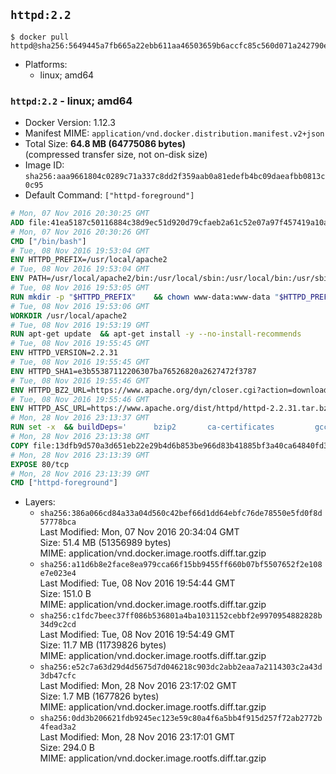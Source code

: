 ## `httpd:2.2`

```console
$ docker pull httpd@sha256:5649445a7fb665a22ebb611aa46503659b6accfc85c560d071a242790e5b6dd6
```

-	Platforms:
	-	linux; amd64

### `httpd:2.2` - linux; amd64

-	Docker Version: 1.12.3
-	Manifest MIME: `application/vnd.docker.distribution.manifest.v2+json`
-	Total Size: **64.8 MB (64775086 bytes)**  
	(compressed transfer size, not on-disk size)
-	Image ID: `sha256:aaa9661804c0289c71a337c8dd2f359aab0a81edefb4bc09daeafbb0813c0c95`
-	Default Command: `["httpd-foreground"]`

```dockerfile
# Mon, 07 Nov 2016 20:30:25 GMT
ADD file:41ea5187c50116884c38d9ec51d920d79cfaeb2a61c52e07a97f457419a10a4f in / 
# Mon, 07 Nov 2016 20:30:26 GMT
CMD ["/bin/bash"]
# Tue, 08 Nov 2016 19:53:04 GMT
ENV HTTPD_PREFIX=/usr/local/apache2
# Tue, 08 Nov 2016 19:53:04 GMT
ENV PATH=/usr/local/apache2/bin:/usr/local/sbin:/usr/local/bin:/usr/sbin:/usr/bin:/sbin:/bin
# Tue, 08 Nov 2016 19:53:05 GMT
RUN mkdir -p "$HTTPD_PREFIX" 	&& chown www-data:www-data "$HTTPD_PREFIX"
# Tue, 08 Nov 2016 19:53:06 GMT
WORKDIR /usr/local/apache2
# Tue, 08 Nov 2016 19:53:19 GMT
RUN apt-get update 	&& apt-get install -y --no-install-recommends 		libapr1 		libaprutil1 		libaprutil1-ldap 		libapr1-dev 		libaprutil1-dev 		libpcre++0 		libssl1.0.0 	&& rm -r /var/lib/apt/lists/*
# Tue, 08 Nov 2016 19:55:45 GMT
ENV HTTPD_VERSION=2.2.31
# Tue, 08 Nov 2016 19:55:45 GMT
ENV HTTPD_SHA1=e3b55387112206307ba76526820a2627472f3787
# Tue, 08 Nov 2016 19:55:46 GMT
ENV HTTPD_BZ2_URL=https://www.apache.org/dyn/closer.cgi?action=download&filename=httpd/httpd-2.2.31.tar.bz2
# Tue, 08 Nov 2016 19:55:46 GMT
ENV HTTPD_ASC_URL=https://www.apache.org/dist/httpd/httpd-2.2.31.tar.bz2.asc
# Mon, 28 Nov 2016 23:13:37 GMT
RUN set -x 	&& buildDeps=' 		bzip2 		ca-certificates 		gcc 		libpcre++-dev 		libssl-dev 		make 		wget 	' 	&& apt-get update 	&& apt-get install -y --no-install-recommends $buildDeps 	&& rm -r /var/lib/apt/lists/* 		&& wget -O httpd.tar.bz2 "$HTTPD_BZ2_URL" 	&& echo "$HTTPD_SHA1 *httpd.tar.bz2" | sha1sum -c - 	&& wget -O httpd.tar.bz2.asc "$HTTPD_ASC_URL" 	&& export GNUPGHOME="$(mktemp -d)" 	&& gpg --keyserver ha.pool.sks-keyservers.net --recv-keys B1B96F45DFBDCCF974019235193F180AB55D9977 	&& gpg --batch --verify httpd.tar.bz2.asc httpd.tar.bz2 	&& rm -r "$GNUPGHOME" httpd.tar.bz2.asc 		&& mkdir -p src 	&& tar -xvf httpd.tar.bz2 -C src --strip-components=1 	&& rm httpd.tar.bz2 	&& cd src 		&& ./configure 		--prefix="$HTTPD_PREFIX" 		--enable-mods-shared='all ssl ldap cache proxy authn_alias mem_cache file_cache authnz_ldap charset_lite dav_lock disk_cache' 	&& make -j "$(nproc)" 	&& make install 		&& cd .. 	&& rm -r src build man manual 		&& sed -ri 		-e 's!^(\s*CustomLog)\s+\S+!\1 /proc/self/fd/1!g' 		-e 's!^(\s*ErrorLog)\s+\S+!\1 /proc/self/fd/2!g' 		"$HTTPD_PREFIX/conf/httpd.conf" 		&& apt-get purge -y --auto-remove $buildDeps
# Mon, 28 Nov 2016 23:13:38 GMT
COPY file:13dfb9d570a3d651eb22e29b4d6b853be966d83b41885bf3a40ca64840fd3db2 in /usr/local/bin/ 
# Mon, 28 Nov 2016 23:13:39 GMT
EXPOSE 80/tcp
# Mon, 28 Nov 2016 23:13:39 GMT
CMD ["httpd-foreground"]
```

-	Layers:
	-	`sha256:386a066cd84a33a04d560c42bef66d1dd64ebfc76de78550e5fd0f8d57778bca`  
		Last Modified: Mon, 07 Nov 2016 20:34:04 GMT  
		Size: 51.4 MB (51356989 bytes)  
		MIME: application/vnd.docker.image.rootfs.diff.tar.gzip
	-	`sha256:a11d6b8e2face8ea979cca66f15bb9455ff660b07bf5507652f2e108e7e023e4`  
		Last Modified: Tue, 08 Nov 2016 19:54:44 GMT  
		Size: 151.0 B  
		MIME: application/vnd.docker.image.rootfs.diff.tar.gzip
	-	`sha256:c1fdc7beec37ff086b536801a4ba1031152cebbf2e9970954882828b34d9c2cd`  
		Last Modified: Tue, 08 Nov 2016 19:54:49 GMT  
		Size: 11.7 MB (11739826 bytes)  
		MIME: application/vnd.docker.image.rootfs.diff.tar.gzip
	-	`sha256:e52c7a63d29d4d5675d7d046218c903dc2abb2eaa7a2114303c2a43d3db47cfc`  
		Last Modified: Mon, 28 Nov 2016 23:17:02 GMT  
		Size: 1.7 MB (1677826 bytes)  
		MIME: application/vnd.docker.image.rootfs.diff.tar.gzip
	-	`sha256:0dd3b206621fdb9245ec123e59c80a4f6a5bb4f915d257f72ab2772b4fead3a2`  
		Last Modified: Mon, 28 Nov 2016 23:17:01 GMT  
		Size: 294.0 B  
		MIME: application/vnd.docker.image.rootfs.diff.tar.gzip
